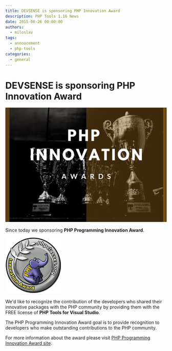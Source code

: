 ```yaml
---
title: DEVSENSE is sponsoring PHP Innovation Award
description: PHP Tools 1.16 News
date: 2015-06-26 00:00:00
authors:
  - miloslav
tags:
  - annoucement
  - php-tools
categories:
  - general
---
```


# DEVSENSE is sponsoring PHP Innovation Award

![Cover Image](imgs/trophy2.jpg)

Since today we sponsoring **PHP Programming Innovation Award**.

<!-- more -->

![logo](imgs\logo.gif)

We'd like to recognize the contribution of the developers who shared their innovative packages with the PHP community by providing them with the FREE license of **PHP Tools for Visual Studio**.

The PHP Programming Innovation Award goal is to provide recognition to developers who make outstanding contributions to the PHP community.

For more information about the award please visit [PHP Programming Innovation Award site](http://www.phpclasses.org/award/innovation).